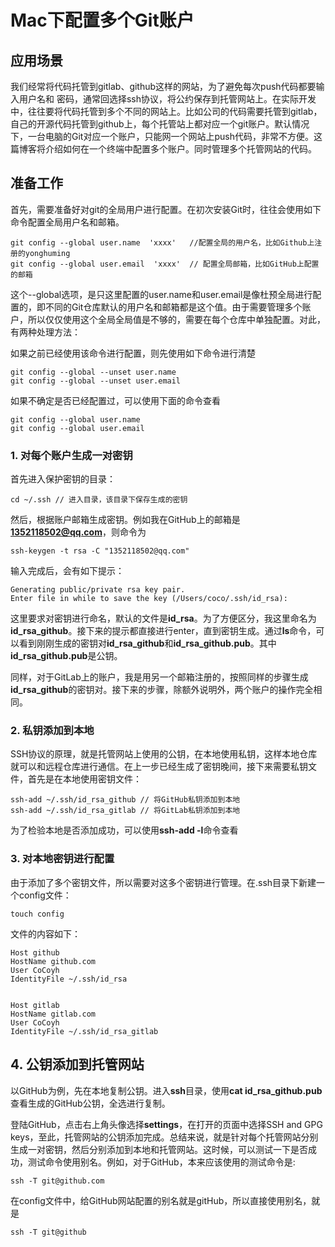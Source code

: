 # Mac下配置多个Git账户

## 应用场景
 
 我们经常将代码托管到gitlab、github这样的网站，为了避免每次push代码都要输入用户名和 密码，通常回选择ssh协议，将公约保存到托管网站上。在实际开发中，往往要将代码托管到多个不同的网站上。比如公司的代码需要托管到gitlab，自己的开源代码托管到github上，每个托管站上都对应一个git账户。默认情况下，一台电脑的Git对应一个账户，只能网一个网站上push代码，非常不方便。这篇博客将介绍如何在一个终端中配置多个账户。同时管理多个托管网站的代码。


 ## 准备工作

 首先，需要准备好对git的全局用户进行配置。在初次安装Git时，往往会使用如下命令配置全局用户名和邮箱。

 ```
 git config --global user.name  'xxxx'   //配置全局的用户名，比如Github上注册的yonghuming
 git config --global user.email  'xxxx'  // 配置全局邮箱，比如GitHub上配置的邮箱
```
 这个--global选项，是只这里配置的user.name和user.email是像杜预全局进行配置的，即不同的Git仓库默认的用户名和邮箱都是这个值。由于需要管理多个账户，所以仅仅使用这个全局全局值是不够的，需要在每个仓库中单独配置。对此，有两种处理方法：

 如果之前已经使用该命令进行配置，则先使用如下命令进行清楚

 ```
git config --global --unset user.name
git config --global --unset user.email
 ```

 如果不确定是否已经配置过，可以使用下面的命令查看

```
git config --global user.name
git config --global user.email
```

### 1. 对每个账户生成一对密钥

首先进入保护密钥的目录：
```
cd ~/.ssh // 进入目录，该目录下保存生成的密钥
```

然后，根据账户邮箱生成密钥。例如我在GitHub上的邮箱是**1352118502@qq.com**，则命令为

```
ssh-keygen -t rsa -C "1352118502@qq.com"
```

输入完成后，会有如下提示：
```
Generating public/private rsa key pair.
Enter file in while to save the key (/Users/coco/.ssh/id_rsa):
```

这里要求对密钥进行命名，默认的文件是**id_rsa**。为了方便区分，我这里命名为**id_rsa_github**。接下来的提示都直接进行enter，直到密钥生成。通过**ls**命令，可以看到刚刚生成的密钥对**id_rsa_github**和**id_rsa_github.pub**。其中**id_rsa_github.pub**是公钥。

同样，对于GitLab上的账户，我是用另一个邮箱注册的，按照同样的步骤生成**id_rsa_github**的密钥对。接下来的步骤，除额外说明外，两个账户的操作完全相同。

### 2. 私钥添加到本地

SSH协议的原理，就是托管网站上使用的公钥，在本地使用私钥，这样本地仓库就可以和远程仓库进行通信。在上一步已经生成了密钥晚间，接下来需要私钥文件，首先是在本地使用密钥文件：

```
ssh-add ~/.ssh/id_rsa_github // 将GitHub私钥添加到本地
ssh-add ~/.ssh/id_rsa_gitlab // 将GitLab私钥添加到本地
```

为了检验本地是否添加成功，可以使用**ssh-add -l**命令查看 

### 3. 对本地密钥进行配置

由于添加了多个密钥文件，所以需要对这多个密钥进行管理。在.ssh目录下新建一个config文件：

```
touch config
```
文件的内容如下：

```
Host github
HostName github.com
User CoCoyh
IdentityFile ~/.ssh/id_rsa


Host gitlab
HostName gitlab.com
User CoCoyh
IdentityFile ~/.ssh/id_rsa_gitlab
```

## 4. 公钥添加到托管网站

以GitHub为例，先在本地复制公钥。进入**ssh**目录，使用**cat id_rsa_github.pub**查看生成的GitHub公钥，全选进行复制。

登陆GitHub，点击右上角头像选择**settings**，在打开的页面中选择SSH and GPG keys，至此，托管网站的公钥添加完成。总结来说，就是针对每个托管网站分别生成一对密钥，然后分别添加到本地和托管网站。这时候，可以测试一下是否成功，测试命令使用别名。例如，对于GitHub，本来应该使用的测试命令是:

```
ssh -T git@github.com
```
在config文件中，给GitHub网站配置的别名就是gitHub，所以直接使用别名，就是

```
ssh -T git@github
```